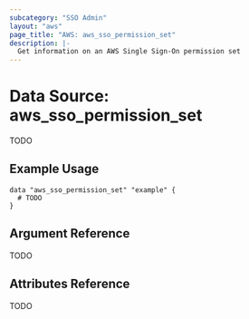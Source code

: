 ```yaml
---
subcategory: "SSO Admin"
layout: "aws"
page_title: "AWS: aws_sso_permission_set"
description: |-
  Get information on an AWS Single Sign-On permission set
---
```


# Data Source: aws_sso_permission_set

TODO

## Example Usage

```hcl
data "aws_sso_permission_set" "example" {
  # TODO
}
```

## Argument Reference

TODO

## Attributes Reference

TODO
